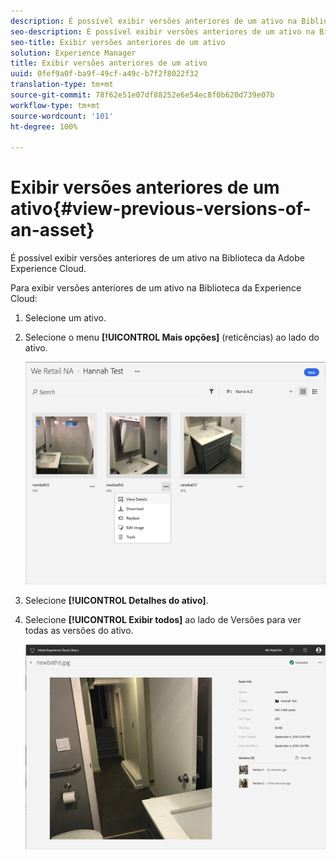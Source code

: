 ```yaml
---
description: É possível exibir versões anteriores de um ativo na Biblioteca da Adobe Experience Cloud.
seo-description: É possível exibir versões anteriores de um ativo na Biblioteca da Adobe Experience Cloud.
seo-title: Exibir versões anteriores de um ativo
solution: Experience Manager
title: Exibir versões anteriores de um ativo
uuid: 0fef9a0f-ba9f-49cf-a49c-b7f2f8022f32
translation-type: tm+mt
source-git-commit: 78f62e51e07df88252e6e54ec8f0b620d739e07b
workflow-type: tm+mt
source-wordcount: '101'
ht-degree: 100%

---
```



# Exibir versões anteriores de um ativo{#view-previous-versions-of-an-asset}

É possível exibir versões anteriores de um ativo na Biblioteca da Adobe Experience Cloud.

Para exibir versões anteriores de um ativo na Biblioteca da Experience Cloud:

1. Selecione um ativo.
1. Selecione o menu **[!UICONTROL Mais opções]** (reticências) ao lado do ativo.

   ![](assets/library_asset_options.png)

1. Selecione **[!UICONTROL Detalhes do ativo]**.
1. Selecione **[!UICONTROL Exibir todos]** ao lado de Versões para ver todas as versões do ativo.

   ![](assets/library_details_versions.png)

